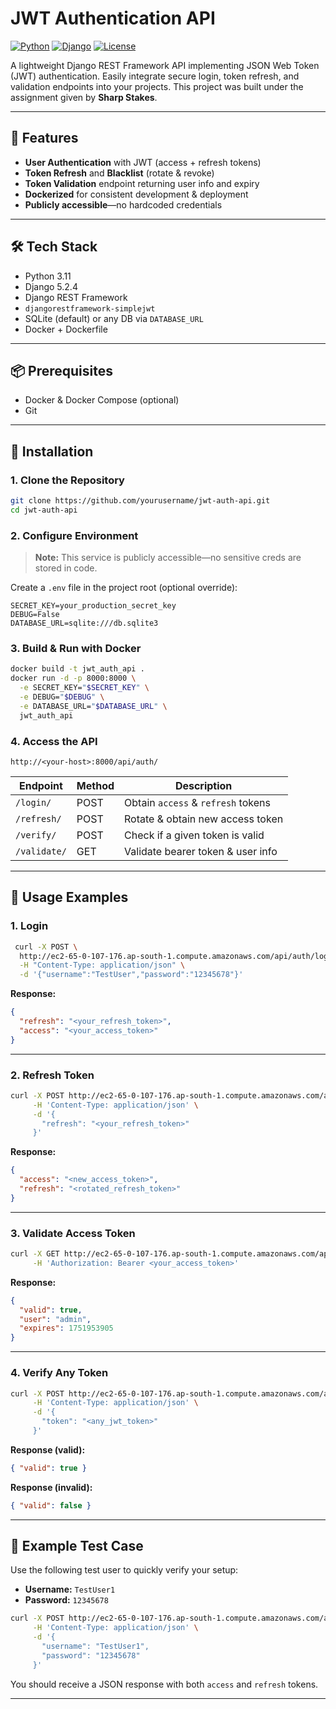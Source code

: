 # JWT Authentication API

[![Python](https://img.shields.io/badge/python-3.11-blue.svg)](https://www.python.org/)
[![Django](https://img.shields.io/badge/django-5.2-green.svg)](https://www.djangoproject.com/)
[![License](https://img.shields.io/badge/license-MIT-yellow.svg)](LICENSE)

A lightweight Django REST Framework API implementing JSON Web Token (JWT) authentication. Easily integrate secure login, token refresh, and validation endpoints into your projects.
This project was built under the assignment given by **Sharp Stakes**.

---

## 🚀 Features

* **User Authentication** with JWT (access + refresh tokens)
* **Token Refresh** and **Blacklist** (rotate & revoke)
* **Token Validation** endpoint returning user info and expiry
* **Dockerized** for consistent development & deployment
* **Publicly accessible**—no hardcoded credentials

---

## 🛠️ Tech Stack

* Python 3.11
* Django 5.2.4
* Django REST Framework
* `djangorestframework-simplejwt`
* SQLite (default) or any DB via `DATABASE_URL`
* Docker + Dockerfile

---

## 📦 Prerequisites

* Docker & Docker Compose (optional)
* Git

---

## 📝 Installation

### 1. Clone the Repository

```bash
git clone https://github.com/yourusername/jwt-auth-api.git
cd jwt-auth-api
```

### 2. Configure Environment

> **Note:** This service is publicly accessible—no sensitive creds are stored in code.

Create a `.env` file in the project root (optional override):

```env
SECRET_KEY=your_production_secret_key
DEBUG=False
DATABASE_URL=sqlite:///db.sqlite3
```

### 3. Build & Run with Docker

```bash
docker build -t jwt_auth_api .
docker run -d -p 8000:8000 \
  -e SECRET_KEY="$SECRET_KEY" \
  -e DEBUG="$DEBUG" \
  -e DATABASE_URL="$DATABASE_URL" \
  jwt_auth_api
```

### 4. Access the API

```
http://<your-host>:8000/api/auth/
```

| Endpoint     | Method | Description                        |
| ------------ | ------ | ---------------------------------- |
| `/login/`    | POST   | Obtain `access` & `refresh` tokens |
| `/refresh/`  | POST   | Rotate & obtain new access token   |
| `/verify/`   | POST   | Check if a given token is valid    |
| `/validate/` | GET    | Validate bearer token & user info  |

---

## 🔧 Usage Examples

### 1. Login

```bash
 curl -X POST \
  http://ec2-65-0-107-176.ap-south-1.compute.amazonaws.com/api/auth/login/ \
  -H "Content-Type: application/json" \
  -d '{"username":"TestUser","password":"12345678"}'
```

**Response:**

```json
{
  "refresh": "<your_refresh_token>",
  "access": "<your_access_token>"
}
```

---

### 2. Refresh Token

```bash
curl -X POST http://ec2-65-0-107-176.ap-south-1.compute.amazonaws.com/api/auth/refresh/ \
     -H 'Content-Type: application/json' \
     -d '{
       "refresh": "<your_refresh_token>"
     }'
```

**Response:**

```json
{
  "access": "<new_access_token>",
  "refresh": "<rotated_refresh_token>"
}
```

---

### 3. Validate Access Token

```bash
curl -X GET http://ec2-65-0-107-176.ap-south-1.compute.amazonaws.com/api/auth/validate/ \
     -H 'Authorization: Bearer <your_access_token>'
```

**Response:**

```json
{
  "valid": true,
  "user": "admin",
  "expires": 1751953905
}
```

---

### 4. Verify Any Token

```bash
curl -X POST http://ec2-65-0-107-176.ap-south-1.compute.amazonaws.com/api/auth/verify/ \
     -H 'Content-Type: application/json' \
     -d '{
       "token": "<any_jwt_token>"
     }'
```

**Response (valid):**

```json
{ "valid": true }
```

**Response (invalid):**

```json
{ "valid": false }
```

---

## 🧪 Example Test Case

Use the following test user to quickly verify your setup:

* **Username:** `TestUser1`
* **Password:** `12345678`

```bash
curl -X POST http://ec2-65-0-107-176.ap-south-1.compute.amazonaws.com/api/auth/login/ \
     -H 'Content-Type: application/json' \
     -d '{
       "username": "TestUser1",
       "password": "12345678"
     }'
```

You should receive a JSON response with both `access` and `refresh` tokens.

---
